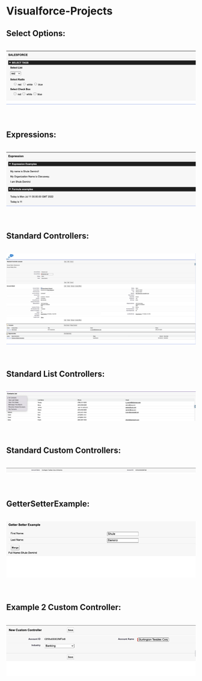 # Visualforce-Projects

<h2>Select Options:</h2>

<p align="center">
<br/>
<img src="SelectOptions.png"/>
<br />
<br />
  <br/>

<h2>Expressions:</h2>

<p align="center">
<br/>
<img src="Expressions.png"/>
<br />
<br />
  <br/>
<h2>Standard Controllers:</h2>
<br/>
<img src=StandardController.png/>
<br />
<br />
  <br/>

<h2>Standard List Controllers:</h2>
<br/>
<img src=StandardListController.png/>
<br />
<br />
  <br/>

<h2>Standard Custom Controllers:</h2>
<br/>
<img src=StandardCustomController.png/>
<br />
<br />
  <br/>
  
  <h2>GetterSetterExample:</h2>
<br/>
<img src=  GetterSetterExample.png/>
<br />
<br />
  <br/>


 <h2>Example 2 Custom Controller:</h2>
<br/>
<img src=  Example2CustomController.png/>
<br />
<br />
  <br/>
